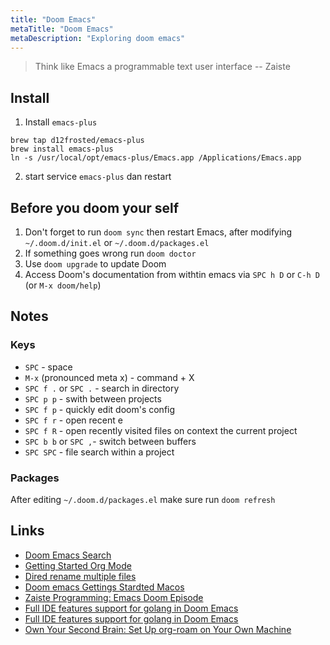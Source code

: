 ```yaml
---
title: "Doom Emacs"
metaTitle: "Doom Emacs"
metaDescription: "Exploring doom emacs"
---
```


> Think like Emacs a programmable text user interface -- Zaiste

## Install

1. Install `emacs-plus`

```
brew tap d12frosted/emacs-plus
brew install emacs-plus
ln -s /usr/local/opt/emacs-plus/Emacs.app /Applications/Emacs.app
```

2. start service `emacs-plus` dan restart

## Before you doom your self

1. Don't forget to run `doom sync` then restart Emacs, after modifying `~/.doom.d/init.el` or `~/.doom.d/packages.el`
1. If something goes wrong run `doom doctor`
1. Use `doom upgrade` to update Doom
1. Access Doom's documentation from withtin emacs via `SPC h D` or `C-h D` (or `M-x doom/help`)

## Notes

### Keys

- `SPC` - space
- `M-x` (pronounced meta x) - command + X
- `SPC f .` or `SPC .` - search in directory
- `SPC p p` - swith between projects
- `SPC f p` - quickly edit doom's config
- `SPC f r` - open recent
  e
- `SPC f R` - open recently visited files on context the current project
- `SPC b b` or `SPC ,`- switch between buffers
- `SPC SPC` - file search within a project

### Packages

After editing `~/.doom.d/packages.el` make sure run `doom refresh`

## Links
- [Doom Emacs Search](https://www.reddit.com/r/emacs/comments/gr72by/how_do_you_guys_refine_search_results_doom_emacs/)
- [Getting Started Org Mode](https://www.youtube.com/watch?v=SzA2YODtgK4)
- [Dired rename multiple files](http://pragmaticemacs.com/emacs/dired-rename-multiple-files/)
- [Doom emacs Gettings Stardted Macos](https://github.com/hlissner/doom-emacs/blob/develop/docs/getting_started.org#with-homebrew)
- [Zaiste Programming: Emacs Doom Episode](https://www.youtube.com/playlist?list=PLhXZp00uXBk4np17N39WvB80zgxlZfVwj)
- [Full IDE features support for golang in Doom Emacs](https://www.reddit.com/r/emacs/comments/gq6jz2/full_ide_features_support_for_golang_in_doom_emacs/)
- [Full IDE features support for golang in Doom Emacs](https://stackoverflow.com/questions/61998389/full-ide-features-support-for-golang-in-doom-emacs)
- [Own Your Second Brain: Set Up org-roam on Your Own Machine](https://www.ianjones.us/blog/2020-05-05-doom-emacs/)
